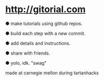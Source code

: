 http://gitorial.com
========

● make tutorials using github repos.

● build each step with a new commit.

● add details and instructions. 

● share with friends. 

● yolo, idk. "swag"



made at carnegie mellon during tartanhacks
